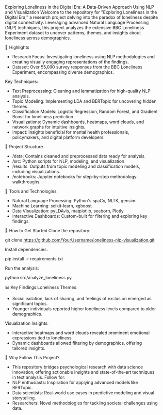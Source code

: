 Exploring Loneliness in the Digital Era: A Data-Driven Approach Using NLP and Visualization
Welcome to the repository for "Exploring Loneliness in the Digital Era," a research project delving into the paradox of loneliness despite digital connectivity. Leveraging advanced Natural Language Processing (NLP) techniques, this project analyzes the extensive BBC Loneliness Experiment dataset to uncover patterns, themes, and insights about loneliness across demographics.

🌟 Highlights
- Research Focus: Investigating loneliness using NLP methodologies and creating visually engaging representations of the findings.
- Dataset: Over 55,000 survey responses from the BBC Loneliness Experiment, encompassing diverse demographics.

Key Techniques:
- Text Preprocessing: Cleaning and lemmatization for high-quality NLP analysis.
- Topic Modeling: Implementing LDA and BERTopic for uncovering hidden themes.
- Classification Models: Logistic Regression, Random Forest, and Gradient Boost for loneliness prediction.
- Visualizations: Dynamic dashboards, heatmaps, word clouds, and network graphs for intuitive insights.
- Impact: Insights beneficial for mental health professionals, policymakers, and digital platform developers.

📂 Project Structure
- /data: Contains cleaned and preprocessed data ready for analysis.
- /src: Python scripts for NLP, modeling, and visualization.
- /results: Outputs from topic modeling and classification models, including visualizations.
- /notebooks: Jupyter notebooks for step-by-step methodology walkthroughs.

🔧 Tools and Technologies
- Natural Language Processing: Python's spaCy, NLTK, gensim
- Machine Learning: scikit-learn, xgboost
- Data Visualization: pyLDAvis, matplotlib, seaborn, Plotly
- Interactive Dashboards: Custom-built for filtering and exploring key findings.

🚀 How to Get Started
Clone the repository:

git clone https://github.com/YourUsername/loneliness-nlp-visualization.git

Install dependencies:

pip install -r requirements.txt

Run the analysis:

python src/analyze_loneliness.py

📊 Key Findings
Loneliness Themes:
- Social isolation, lack of sharing, and feelings of exclusion emerged as significant topics.
- Younger individuals reported higher loneliness levels compared to older demographics.

Visualization Insights:
- Interactive heatmaps and word clouds revealed prominent emotional expressions tied to loneliness.
- Dynamic dashboards allowed filtering by demographics, offering tailored insights.

🌟 Why Follow This Project?
- This repository bridges psychological research with data science innovation, offering actionable insights and state-of-the-art techniques in text analysis. Follow for:
- NLP enthusiasts: Inspiration for applying advanced models like BERTopic.
- Data scientists: Real-world use cases in predictive modeling and visual storytelling.
- Researchers: Novel methodologies for tackling societal challenges using data.
